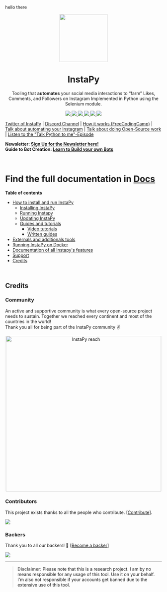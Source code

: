 hello there
<p align="center">
  <img src="https://i.imgur.com/sJzfZsL.jpg" width="154">
  <h1 align="center">InstaPy</h1>
  <p align="center">Tooling that <b>automates</b> your social media interactions to “farm” Likes, Comments, and Followers on Instagram
Implemented in Python using the Selenium module.<p>
  <p align="center">
    <a href="https://github.com/timgrossmann/InstaPy/blob/master/LICENSE">
      <img src="https://img.shields.io/badge/license-GPLv3-blue.svg" />
    </a>
    <a href="https://github.com/SeleniumHQ/selenium">
      <img src="https://img.shields.io/badge/built%20with-Selenium-yellow.svg" />
    </a>
    <a href="https://www.python.org/">
    	<img src="https://img.shields.io/badge/built%20with-Python3-red.svg" />
    </a>
    <a href="https://www.github.com/timgrossmann/InstaPy#backer">
	<img src="https://opencollective.com/instapy/backers/badge.svg">
    </a>
    <a href="https://www.github.com/timgrossmann/InstaPy#sponsors">
	<img src="https://opencollective.com/instapy/sponsors/badge.svg">
    </a>  
    <a href="https://discord.gg/FDETsht">
	<img src="https://img.shields.io/discord/510385886869979136.svg">
    </a>
  </p>
</p>

[Twitter of InstaPy](https://twitter.com/InstaPy) | [Discord Channel](https://discord.gg/FDETsht) | [How it works (FreeCodingCamp)](https://www.freecodecamp.org/news/my-open-source-instagram-bot-got-me-2-500-real-followers-for-5-in-server-costs-e40491358340/) |   
[Talk about automating your Instagram](https://youtu.be/4TmKFZy-ioQ) | [Talk about doing Open-Source work](https://www.youtube.com/watch?v=A_UtST302Og&t=0s&list=PLa4P1NPX9hthXV-wko0xyxFpbhYZFkW7o) | [Listen to the "Talk Python to me"-Episode](https://talkpython.fm/episodes/show/142/automating-the-web-with-selenium-and-instapy)


**Newsletter: [Sign Up for the Newsletter here!](http://eepurl.com/cZbV_v)**   
**Guide to Bot Creation: [Learn to Build your own Bots](https://www.udemy.com/course/the-complete-guide-to-bot-creation/?referralCode=7418EBB47E11E34D86C9)**    

<br />

# Find the full documentation in [Docs](/docs)
**Table of contents**
- [How to install and run InstaPy](/docs/home.md#installation)
  * [Installing InstaPy](/docs/home.md#installation)
  * [Running Instapy](/docs/home.md#running-instapy)
  * [Updating InstaPy](/docs/home.md#updating-instapy)
  * [Guides and tutorials](/docs/home.md#guides)
    * [Video tutorials](/docs/home.md#video-tutorials)
    * [Written guides](/docs/home.md#written-guides)
- [Externals and additionals tools](/docs/home.md#external-tools)
- [Running InstaPy on Docker](/docs/home.md#docker)
- [Documentation of all Instapy's features](/docs/settings.md)
- [Support](/docs/home.md#support)
- [Credits](/docs/home.md#credits)

<br />

## Credits
### Community
An active and supportive community is what every open-source project needs to sustain. Together we reached every continent and most of the countries in the world!   
Thank you all for being part of the InstaPy community ✌️

<p align="center">
	<img src="https://i.imgur.com/XkxHcM7r.png" alt="InstaPy reach" width="500px"/>
</p>

### Contributors

This project exists thanks to all the people who contribute. [[Contribute](https://github.com/timgrossmann/InstaPy/wiki/How-to-Contribute)].

<a href="https://github.com/timgrossmann/InstaPy/graphs/contributors"><img src="https://opencollective.com/instapy/contributors.svg?width=890&button=false" /></a>

### Backers

Thank you to all our backers! 🙏 [[Become a backer](https://opencollective.com/instapy#backer)]

<a href="https://opencollective.com/instapy#backers" target="_blank"><img src="https://opencollective.com/instapy/backers.svg?width=890"></a>

---

> **Disclaimer**<a name="disclaimer" />: Please note that this is a research project. I am by no means responsible for any usage of this tool. Use it on your behalf. I'm also not responsible if your accounts get banned due to the extensive use of this tool.
